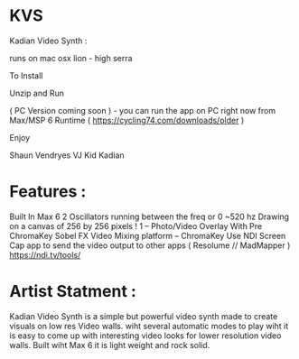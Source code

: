 # KVS
Kadian Video Synth :

runs on mac osx lion - high serra 

To Install

Unzip and Run


( PC Version coming soon ) - you can run the app on PC right now from Max/MSP 6 Runtime ( https://cycling74.com/downloads/older )

Enjoy

Shaun Vendryes
VJ Kid Kadian

Features :
=========================

Built In Max 6 
2 Oscillators running between the freq or 0 ~520 hz 
Drawing on a canvas of 256 by 256 pixels ! 
1 – Photo/Video Overlay With Pre ChromaKey Sobel FX 
Video Mixing platform – ChromaKey 
Use NDI Screen Cap app to send the video output to other apps ( Resolume // MadMapper )
https://ndi.tv/tools/


Artist Statment :
=========================
Kadian Video Synth is a simple but powerful video synth made to create visuals on low res Video walls. wiht several automatic modes to play wiht it is easy to come up with interesting video looks for lower resolution video walls. Built wiht Max 6 it is light weight and rock solid.
